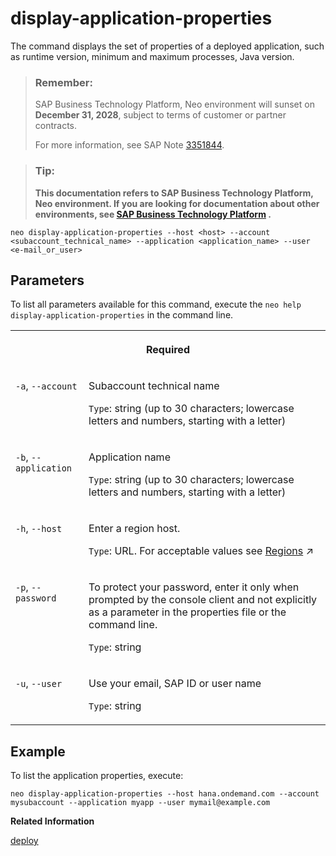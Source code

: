 <!-- loio7ed175c7acb5410d8a1151290238ce77 -->

# display-application-properties

The command displays the set of properties of a deployed application, such as runtime version, minimum and maximum processes, Java version.



> ### Remember:  
> SAP Business Technology Platform, Neo environment will sunset on **December 31, 2028**, subject to terms of customer or partner contracts.
> 
> For more information, see SAP Note [3351844](https://me.sap.com/notes/3351844).

> ### Tip:  
> **This documentation refers to SAP Business Technology Platform, Neo environment. If you are looking for documentation about other environments, see [SAP Business Technology Platform](https://help.sap.com/docs/btp/sap-business-technology-platform/sap-business-technology-platform?version=Cloud) .**



```
neo display-application-properties --host <host> --account <subaccount_technical_name> --application <application_name> --user <e-mail_or_user> 

```



<a name="loio7ed175c7acb5410d8a1151290238ce77__section_N1001E_N10012_N10001"/>

## Parameters

To list all parameters available for this command, execute the `neo help display-application-properties` in the command line.


<table>
<tr>
<th valign="top" colspan="2">

Required

</th>
</tr>
<tr>
<td valign="top">

`-a`, `--account`

</td>
<td valign="top">

Subaccount technical name

`Type`: string \(up to 30 characters; lowercase letters and numbers, starting with a letter\)

</td>
</tr>
<tr>
<td valign="top">

`-b`, `--application` 

</td>
<td valign="top">

Application name

`Type`: string \(up to 30 characters; lowercase letters and numbers, starting with a letter\)

</td>
</tr>
<tr>
<td valign="top">

`-h`, `--host`

</td>
<td valign="top">

Enter a region host.

`Type`: URL. For acceptable values see [Regions](https://help.sap.com/viewer/65de2977205c403bbc107264b8eccf4b/Cloud/en-US/350356d1dc314d3199dca15bd2ab9b0e.html "You can deploy applications in different regions. Each region represents a geographical location (for example, Europe, US East) where applications, data, or services are hosted.") :arrow_upper_right:

</td>
</tr>
<tr>
<td valign="top">

`-p`, `--password`

</td>
<td valign="top">

To protect your password, enter it only when prompted by the console client and not explicitly as a parameter in the properties file or the command line.

`Type`: string

</td>
</tr>
<tr>
<td valign="top">

`-u`, `--user`

</td>
<td valign="top">

Use your email, SAP ID or user name

`Type`: string

</td>
</tr>
</table>



## Example

To list the application properties, execute:

```
neo display-application-properties --host hana.ondemand.com --account mysubaccount --application myapp --user mymail@example.com
```

**Related Information**  


[deploy](deploy-937db4f.md "Deploying an application publishes it to SAP BTP. Use the optional parameters to make some specific configurations of the deployed application.")

